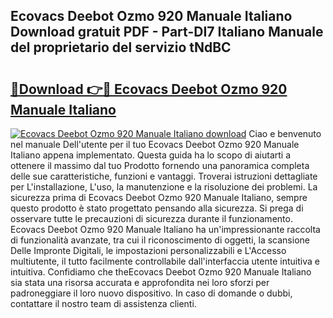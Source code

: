 ## Ecovacs Deebot Ozmo 920 Manuale Italiano Download gratuit PDF - Part-DI7 Italiano Manuale del proprietario del servizio tNdBC

# <h2><a href="http://dfcjk5p.blite.top/?on=Ecovacs+Deebot+Ozmo+920+Manuale+Italiano">🔗Download 👉🔴 Ecovacs Deebot Ozmo 920 Manuale Italiano</a></h2>

[![Ecovacs Deebot Ozmo 920 Manuale Italiano download](https://i.imgur.com/lujVjoI.png)](http://dfcjk5p.blite.top/?on=Ecovacs+Deebot+Ozmo+920+Manuale+Italiano)
Ciao e benvenuto nel manuale Dell'utente per il tuo Ecovacs Deebot Ozmo 920 Manuale Italiano appena implementato. Questa guida ha lo scopo di aiutarti a ottenere il massimo dal tuo Prodotto fornendo una panoramica completa delle sue caratteristiche, funzioni e vantaggi. Troverai istruzioni dettagliate per L'installazione, L'uso, la manutenzione e la risoluzione dei problemi. La sicurezza prima di Ecovacs Deebot Ozmo 920 Manuale Italiano, sempre questo prodotto è stato progettato pensando alla sicurezza. Si prega di osservare tutte le precauzioni di sicurezza durante il funzionamento. Ecovacs Deebot Ozmo 920 Manuale Italiano ha un'impressionante raccolta di funzionalità avanzate, tra cui il riconoscimento di oggetti, la scansione Delle Impronte Digitali, le impostazioni personalizzabili e L'Accesso multiutente, il tutto facilmente controllabile dall'interfaccia utente intuitiva e intuitiva. Confidiamo che theEcovacs Deebot Ozmo 920 Manuale Italiano sia stata una risorsa accurata e approfondita nei loro sforzi per padroneggiare il loro nuovo dispositivo. In caso di domande o dubbi, contattare il nostro team di assistenza clienti.
